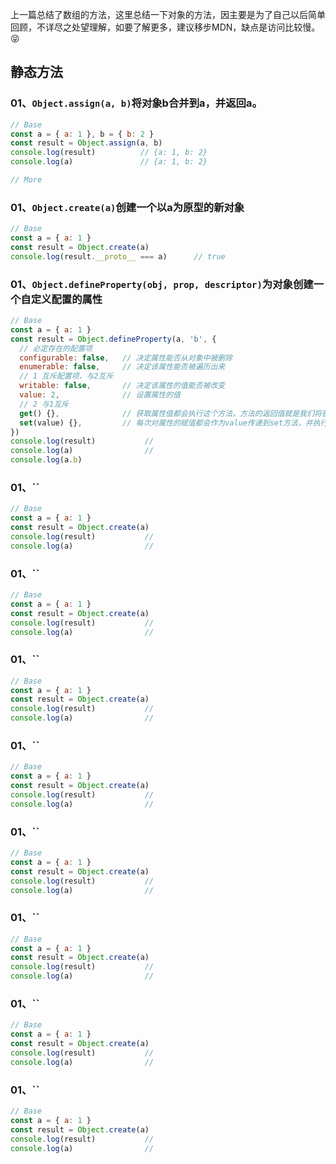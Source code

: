 上一篇总结了数组的方法，这里总结一下对象的方法，因主要是为了自己以后简单回顾，不详尽之处望理解，如要了解更多，建议移步MDN，缺点是访问比较慢。😝

## 静态方法

### 01、`Object.assign(a, b)`将对象b合并到a，并返回a。

```javascript
// Base
const a = { a: 1 }, b = { b: 2 }
const result = Object.assign(a, b)
console.log(result)          // {a: 1, b: 2}
console.log(a)               // {a: 1, b: 2}

// More
```

### 01、`Object.create(a)`创建一个以a为原型的新对象

```javascript
// Base
const a = { a: 1 }
const result = Object.create(a)
console.log(result.__proto__ === a)      // true

```

### 01、`Object.defineProperty(obj, prop, descriptor)`为对象创建一个自定义配置的属性

```javascript
// Base
const a = { a: 1 }
const result = Object.defineProperty(a, 'b', {
  // 必定存在的配置项
  configurable: false,   // 决定属性能否从对象中被删除
  enumerable: false,     // 决定该属性能否被遍历出来
  // 1 互斥配置项，与2互斥
  writable: false,       // 决定该属性的值能否被改变
  value: 2,              // 设置属性的值
  // 2 与1互斥
  get() {},              // 获取属性值都会执行这个方法，方法的返回值就是我们将获取到的值
  set(value) {},         // 每次对属性的赋值都会作为value传递到set方法，并执行该方法
})
console.log(result)           //
console.log(a)                //
console.log(a.b)

```

### 01、``

```javascript
// Base
const a = { a: 1 }
const result = Object.create(a)
console.log(result)           //
console.log(a)                //

```

### 01、``

```javascript
// Base
const a = { a: 1 }
const result = Object.create(a)
console.log(result)           //
console.log(a)                //

```

### 01、``

```javascript
// Base
const a = { a: 1 }
const result = Object.create(a)
console.log(result)           //
console.log(a)                //

```

### 01、``

```javascript
// Base
const a = { a: 1 }
const result = Object.create(a)
console.log(result)           //
console.log(a)                //

```

### 01、``

```javascript
// Base
const a = { a: 1 }
const result = Object.create(a)
console.log(result)           //
console.log(a)                //

```

### 01、``

```javascript
// Base
const a = { a: 1 }
const result = Object.create(a)
console.log(result)           //
console.log(a)                //

```

### 01、``

```javascript
// Base
const a = { a: 1 }
const result = Object.create(a)
console.log(result)           //
console.log(a)                //

```

### 01、``

```javascript
// Base
const a = { a: 1 }
const result = Object.create(a)
console.log(result)           //
console.log(a)                //

```
